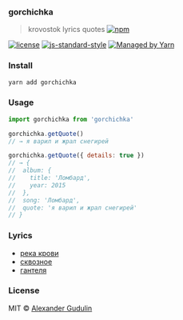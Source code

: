 ### gorchichka
> krovostok lyrics quotes
[![npm](https://img.shields.io/npm/v/gorchichka.svg?style=flat-square)](https://www.npmjs.com/package/gorchichka)

[![license](https://img.shields.io/npm/l/gorchichka.svg?style=flat-square)](https://github.com/agudulin/gorchichka/blob/master/license)
[![js-standard-style](https://img.shields.io/badge/code%20style-standard-lightgrey.svg?style=flat-square)](http://standardjs.com/)
[![Managed by Yarn](https://img.shields.io/badge/managed%20by-Yarn-2C8EBB.svg?style=flat-square)](https://yarnpkg.com/)

### Install

```sh
yarn add gorchichka
```

### Usage

```js
import gorchichka from 'gorchichka'

gorchichka.getQuote()
// → я варил и жрал снегирей

gorchichka.getQuote({ details: true })
// → {
//  album: {
//    title: 'Ломбард',
//    year: 2015
//  },
//  song: 'Ломбард',
//  quote: 'я варил и жрал снегирей'
// }

```

### Lyrics

- [река крови](http://krovostok.ru/lyrics/L01.html)
- [сквозное](http://krovostok.ru/lyrics/skvoznoye/LS01.html)
- [гантеля](http://krovostok.ru/lyrics/gantalya/gan01.html)

### License

MIT © [Alexander Gudulin](http://gudulin.com)